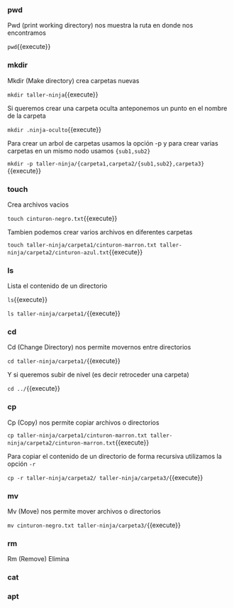 ### pwd
Pwd (print working directory) nos muestra la ruta en donde nos encontramos

`pwd`{{execute}}

### mkdir
Mkdir (Make directory) crea carpetas nuevas

`mkdir taller-ninja`{{execute}}

Si queremos crear una carpeta oculta anteponemos un punto en el nombre de la carpeta

`mkdir .ninja-oculto`{{execute}}

Para crear un arbol de carpetas usamos la opción -p y para crear varias carpetas en un mismo nodo usamos `{sub1,sub2}` 

`mkdir -p taller-ninja/{carpeta1,carpeta2/{sub1,sub2},carpeta3}`{{execute}}

### touch
Crea archivos vacios 

`touch cinturon-negro.txt`{{execute}}

Tambien podemos crear varios archivos en diferentes carpetas

`touch taller-ninja/carpeta1/cinturon-marron.txt taller-ninja/carpeta2/cinturon-azul.txt`{{execute}}

### ls
Lista el contenido de un directorio

`ls`{{execute}}

`ls taller-ninja/carpeta1/`{{execute}}

### cd
Cd (Change Directory) nos permite movernos entre directorios

`cd taller-ninja/carpeta1/`{{execute}}

Y si queremos subir de nivel (es decir retroceder una carpeta)

`cd ../`{{execute}}

### cp
Cp (Copy) nos permite copiar archivos o directorios

`cp taller-ninja/carpeta1/cinturon-marron.txt taller-ninja/carpeta2/cinturon-marron.txt`{{execute}}

Para copiar el contenido de un directorio de forma recursiva utilizamos la opción `-r` 

`cp -r taller-ninja/carpeta2/ taller-ninja/carpeta3/`{{execute}}

### mv
Mv (Move) nos permite mover archivos o directorios

`mv cinturon-negro.txt taller-ninja/carpeta3/`{{execute}}

### rm
Rm (Remove) Elimina 


### cat



### apt

